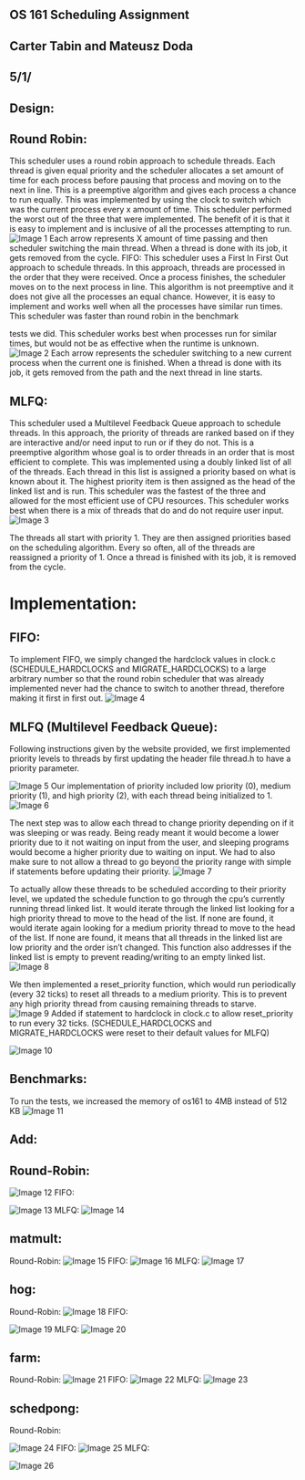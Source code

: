 ## OS 161 Scheduling Assignment

## Carter Tabin and Mateusz Doda

## 5/1/

## Design:

## Round Robin:

This scheduler uses a round robin approach to schedule threads. Each thread is given equal
priority and the scheduler allocates a set amount of time for each process before pausing that
process and moving on to the next in line. This is a preemptive algorithm and gives each process
a chance to run equally. This was implemented by using the clock to switch which was the
current process every x amount of time. This scheduler performed the worst out of the three that
were implemented. The benefit of it is that it is easy to implement and is inclusive of all the
processes attempting to run.
![Image 1](MDFileImages/image1.png)
Each arrow represents X amount of time passing and then scheduler switching the main thread.
When a thread is done with its job, it gets removed from the cycle.
FIFO:
This scheduler uses a First In First Out approach to schedule threads. In this approach, threads
are processed in the order that they were received. Once a process finishes, the scheduler moves
on to the next process in line. This algorithm is not preemptive and it does not give all the
processes an equal chance. However, it is easy to implement and works well when all the
processes have similar run times. This scheduler was faster than round robin in the benchmark


tests we did. This scheduler works best when processes run for similar times, but would not be as
effective when the runtime is unknown.
![Image 2](MDFileImages/image2.png)
Each arrow represents the scheduler switching to a new current process when the current one is
finished.
When a thread is done with its job, it gets removed from the path and the next thread in line
starts.

## MLFQ:

This scheduler used a Multilevel Feedback Queue approach to schedule threads. In this
approach, the priority of threads are ranked based on if they are interactive and/or need input to
run or if they do not. This is a preemptive algorithm whose goal is to order threads in an order
that is most efficient to complete. This was implemented using a doubly linked list of all of the
threads. Each thread in this list is assigned a priority based on what is known about it. The
highest priority item is then assigned as the head of the linked list and is run. This scheduler was
the fastest of the three and allowed for the most efficient use of CPU resources. This scheduler
works best when there is a mix of threads that do and do not require user input.
![Image 3](MDFileImages/image3.png)


The threads all start with priority 1.
They are then assigned priorities based on the scheduling algorithm.
Every so often, all of the threads are reassigned a priority of 1.
Once a thread is finished with its job, it is removed from the cycle.

# Implementation:

## FIFO:

To implement FIFO, we simply changed the hardclock values in clock.c
(SCHEDULE_HARDCLOCKS and MIGRATE_HARDCLOCKS) to a large arbitrary number so
that the round robin scheduler that was already implemented never had the chance to switch to
another thread, therefore making it first in first out.
![Image 4](MDFileImages/image4.png)

## MLFQ (Multilevel Feedback Queue):

Following instructions given by the website provided, we first implemented priority levels to
threads by first updating the header file thread.h to have a priority parameter.


![Image 5](MDFileImages/image5.png)
Our implementation of priority included low priority (0), medium priority (1), and high priority
(2), with each thread being initialized to 1.
![Image 6](MDFileImages/image6.png)


The next step was to allow each thread to change priority depending on if it was sleeping or was
ready. Being ready meant it would become a lower priority due to it not waiting on input from
the user, and sleeping programs would become a higher priority due to waiting on input. We had
to also make sure to not allow a thread to go beyond the priority range with simple if statements
before updating their priority.
![Image 7](MDFileImages/image7.png)


To actually allow these threads to be scheduled according to their priority level, we updated the
schedule function to go through the cpu’s currently running thread linked list. It would iterate
through the linked list looking for a high priority thread to move to the head of the list. If none
are found, it would iterate again looking for a medium priority thread to move to the head of the
list. If none are found, it means that all threads in the linked list are low priority and the order
isn’t changed. This function also addresses if the linked list is empty to prevent reading/writing
to an empty linked list.
![Image 8](MDFileImages/image8.png)


We then implemented a reset_priority function, which would run periodically (every 32 ticks) to
reset all threads to a medium priority. This is to prevent any high priority thread from causing
remaining threads to starve.
![Image 9](MDFileImages/image9.png)
Added if statement to hardclock in clock.c to allow reset_priority to run every 32 ticks.
(SCHEDULE_HARDCLOCKS and MIGRATE_HARDCLOCKS were reset to their default
values for MLFQ)


![Image 10](MDFileImages/image10.png)

## Benchmarks:

To run the tests, we increased the memory of os161 to 4MB instead of 512 KB
![Image 11](MDFileImages/image11.png)

## Add:

## Round-Robin:

![Image 12](MDFileImages/image12.png)
FIFO:


![Image 13](MDFileImages/image13.png)
MLFQ:
![Image 14](MDFileImages/image14.png)

## matmult:

Round-Robin:
![Image 15](MDFileImages/image15.png)
FIFO:
![Image 16](MDFileImages/image16.png)
MLFQ:
![Image 17](MDFileImages/image17.png)

## hog:

Round-Robin:
![Image 18](MDFileImages/image18.png)
FIFO:


![Image 19](MDFileImages/image19.png)
MLFQ:
![Image 20](MDFileImages/image20.png)

## farm:

Round-Robin:
![Image 21](MDFileImages/image21.png)
FIFO:
![Image 22](MDFileImages/image22.png)
MLFQ:
![Image 23](MDFileImages/image23.png)

## schedpong:

Round-Robin:


![Image 24](MDFileImages/image24.png)
FIFO:
![Image 25](MDFileImages/image25.png)
MLFQ:


![Image 26](MDFileImages/image26.png)


